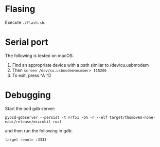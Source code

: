 # Flasing

Execute `./flash.sh`.

# Serial port

The following is tested on macOS:

1. Find an appropriate device with a path similar to /dev/cu.usbmodem<number>
2. Then `screen /dev/cu.usbmodem<number> 115200`
3. To exit, press ^A ^D

# Debugging

Start the ocd gdb server:

```
pyocd-gdbserver --persist -t nrf51 -bh -r --elf target/thumbv6m-none-eabi/release/microbit-rust
```

and then run the following in gdb:

```
target remote :3333
```

